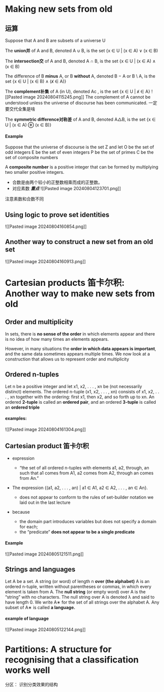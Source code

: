 # Making new sets from old 
## 运算
Suppose that A and B are subsets of a universe U

The **union并** of A and B, denoted A ∪ B, is the set
{x ∈ U | (x ∈ A) ∨ (x ∈ B)

The **intersection交** of A and B, denoted A ∩ B, is the set
{x ∈ U | (x ∈ A) ∧ (x ∈ B)

The difference of B **minus** A, or B **without** A, denoted B − A or B \\ A, is the set {x ∈ U | (x ∈ B) ∧ (x̸ ∈ A)}


The **complement补集** of A (in U), denoted Ac , is the set {x ∈ U | x̸ ∈ A}
![[Pasted image 20240804115245.png]]
The complement of A cannot be understood unless the universe of discourse has been communicated. 一定要交代全集是啥

The **symmetric difference对称差** of A and B, denoted A△B, is the set {x ∈ U | (x ∈ A) **⊕** (x ∈ B)}


#### Example
Suppose that the universe of discourse is the set Z and let 
O be the set of odd integers 
E be the set of even integers 
P be the set of primes 
C be the set of composite numbers


A **composite number** is a positive integer that can be formed by multiplying two smaller positive integers.
- 合数是由两个较小的正整数相乘而成的正整数。
- 对应素数
***重点***
![[Pasted image 20240804123701.png]]

注意素数和合数不同



## Using logic to prove set identities
![[Pasted image 20240804160854.png]]

## Another way to construct a new set from an old set

![[Pasted image 20240804160913.png]]



# Cartesian products 笛卡尔积: Another way to make new sets from old 

## Order and multiplicity 
In sets, there is **no sense of the order** in which elements appear and there is no idea of how many times an elements appears. 

However, in many situations the **order in which data appears is important**, and the same data sometimes appears multiple times. We now look at a construction that allows us to represent order and multiplicity

## Ordered n-tuples

Let n be a positive integer and let x1, x2, . . . , xn be (not necessarily distinct) elements. The ordered n-tuple (x1, x2, . . . , xn) consists of x1, x2, . . . , xn together with the ordering: first x1, then x2, and so forth up to xn. An ordered **2-tuple** is called an **ordered pair**, and an ordered **3-tuple** is called an **ordered triple**

#### examples:
![[Pasted image 20240804161304.png]]

## Cartesian product 笛卡尔积

- expression
	- “the set of all ordered n-tuples with elements a1, a2, through, an such that a1 comes from A1, a2 comes from A2, through an comes from An.”

- The expression {(a1, a2, . . . , an) | a1 ∈ A1, a2 ∈ A2, . . . , an ∈ An}. 
	- does not appear to conform to the rules of set-builder notation we laid out in the last lecture 
- because
	- the domain part introduces variables but does not specify a domain for each; 
	- the “predicate” **does not appear to be a single predicate**


#### Example
![[Pasted image 20240805121511.png]]

## Strings and languages                 

Let A be a set. A string (or word) of length n **over (the alphabet)**
A is an ordered n-tuple, written without parentheses or commas, in which every element is taken from A. 
The **null string** (or empty word) over A is the “string” with no characters. 
The null string over A is denoted λ and said to have length 0. 
We write A∗ for the set of all strings over the alphabet A. 
Any subset of A∗ is called **a language.**

#### example of language


![[Pasted image 20240805122144.png]]


# Partitions: A structure for recognising that a classification works well
分区： 识别分类效果的结构











































